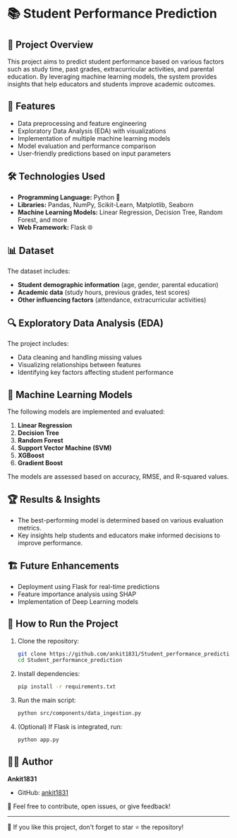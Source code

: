 # 📚 Student Performance Prediction

## 🎯 Project Overview
This project aims to predict student performance based on various factors such as study time, past grades, extracurricular activities, and parental education. By leveraging machine learning models, the system provides insights that help educators and students improve academic outcomes.

## 🚀 Features
- Data preprocessing and feature engineering
- Exploratory Data Analysis (EDA) with visualizations
- Implementation of multiple machine learning models
- Model evaluation and performance comparison
- User-friendly predictions based on input parameters

## 🛠️ Technologies Used
- **Programming Language:** Python 🐍
- **Libraries:** Pandas, NumPy, Scikit-Learn, Matplotlib, Seaborn
- **Machine Learning Models:** Linear Regression, Decision Tree, Random Forest, and more
- **Web Framework:** Flask 🌐

## 📊 Dataset
The dataset includes:
- **Student demographic information** (age, gender, parental education)
- **Academic data** (study hours, previous grades, test scores)
- **Other influencing factors** (attendance, extracurricular activities)

## 🔍 Exploratory Data Analysis (EDA)
The project includes:
- Data cleaning and handling missing values
- Visualizing relationships between features
- Identifying key factors affecting student performance

## 🤖 Machine Learning Models
The following models are implemented and evaluated:
1. **Linear Regression**
2. **Decision Tree**
3. **Random Forest**
4. **Support Vector Machine (SVM)**
5. **XGBoost**
6. **Gradient Boost**

The models are assessed based on accuracy, RMSE, and R-squared values.

## 🏆 Results & Insights
- The best-performing model is determined based on various evaluation metrics.
- Key insights help students and educators make informed decisions to improve performance.

## 🏗️ Future Enhancements
- Deployment using Flask for real-time predictions
- Feature importance analysis using SHAP
- Implementation of Deep Learning models

## 🎯 How to Run the Project
1. Clone the repository:
   ```bash
   git clone https://github.com/ankit1831/Student_performance_prediction.git
   cd Student_performance_prediction
   ```
2. Install dependencies:
   ```bash
   pip install -r requirements.txt
   ```
3. Run the main script:
   ```bash
   python src/components/data_ingestion.py
   ```
4. (Optional) If Flask is integrated, run:
   ```bash
   python app.py
   ```

## 👨‍💻 Author
**Ankit1831**
- GitHub: [ankit1831](https://github.com/ankit1831)

📌 Feel free to contribute, open issues, or give feedback!

---
🌟 If you like this project, don't forget to star ⭐ the repository!

